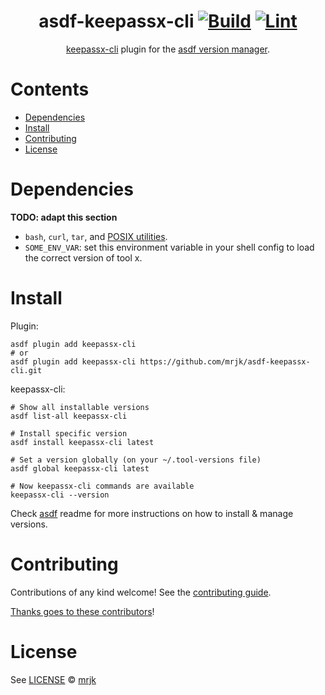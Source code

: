 <div align="center">

# asdf-keepassx-cli [![Build](https://github.com/mrjk/asdf-keepassx-cli/actions/workflows/build.yml/badge.svg)](https://github.com/mrjk/asdf-keepassx-cli/actions/workflows/build.yml) [![Lint](https://github.com/mrjk/asdf-keepassx-cli/actions/workflows/lint.yml/badge.svg)](https://github.com/mrjk/asdf-keepassx-cli/actions/workflows/lint.yml)

[keepassx-cli](https://github.com/mrjk/keepassx-cli) plugin for the [asdf version manager](https://asdf-vm.com).

</div>

# Contents

- [Dependencies](#dependencies)
- [Install](#install)
- [Contributing](#contributing)
- [License](#license)

# Dependencies

**TODO: adapt this section**

- `bash`, `curl`, `tar`, and [POSIX utilities](https://pubs.opengroup.org/onlinepubs/9699919799/idx/utilities.html).
- `SOME_ENV_VAR`: set this environment variable in your shell config to load the correct version of tool x.

# Install

Plugin:

```shell
asdf plugin add keepassx-cli
# or
asdf plugin add keepassx-cli https://github.com/mrjk/asdf-keepassx-cli.git
```

keepassx-cli:

```shell
# Show all installable versions
asdf list-all keepassx-cli

# Install specific version
asdf install keepassx-cli latest

# Set a version globally (on your ~/.tool-versions file)
asdf global keepassx-cli latest

# Now keepassx-cli commands are available
keepassx-cli --version
```

Check [asdf](https://github.com/asdf-vm/asdf) readme for more instructions on how to
install & manage versions.

# Contributing

Contributions of any kind welcome! See the [contributing guide](contributing.md).

[Thanks goes to these contributors](https://github.com/mrjk/asdf-keepassx-cli/graphs/contributors)!

# License

See [LICENSE](LICENSE) © [mrjk](https://github.com/mrjk/)
